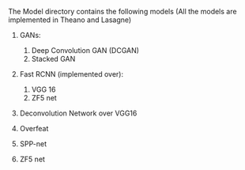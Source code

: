 The Model directory contains the following models (All the models are implemented in Theano and Lasagne)
1) GANs:
	1) Deep Convolution GAN (DCGAN)
	3) Stacked GAN

2) Fast RCNN (implemented over):
	1) VGG 16
	2) ZF5 net

3) Deconvolution Network over VGG16

4) Overfeat

5) SPP-net

6) ZF5 net
